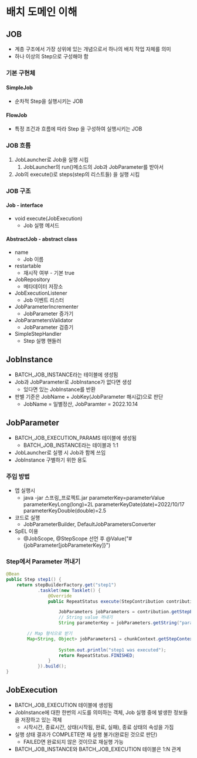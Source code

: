 # 배치 도메인 이해

## JOB
* 계층 구조에서 가장 상위에 있는 개념으로서 하나의 배치 작업 자체를 의미
* 하나 이상의 Step으로 구성해야 함

### 기본 구현체
#### SimpleJob
* 순차적 Step을 실행시키는 JOB
#### FlowJob
* 특정 조건과 흐름에 따라 Step 을 구성하여 실행시키는 JOB

### JOB 흐름
1. JobLauncher로 Job을 실행 시킴
   1. JobLauncher의 run()메소드의 Job과 JobParameter를 받아서 
2. Job의 execute()로 steps(step의 리스트들) 을 실행 시킴 

### JOB 구조
#### Job - interface
* void execute(JobExecution) 
  * Job 실행 메서드
#### AbstractJob - abstract class
* name
  * Job 이름
* restartable
  * 재시작 여부 - 기본 true
* JobRepository
  * 메타데이터 저장소
* JobExecutionListener
  * Job 이벤트 리스터
* JobParameterIncrementer
  * JobParameter 증가기
* JobParametersValidator
  * JobParameter 검증기
* SimpleStepHandler
  * Step 실행 핸들러

## JobInstance
* BATCH_JOB_INSTANCE라는 테이블에 생성됨
* Job과 JobParameter로 JobInstance가 없다면 생성
  * 있다면 있는 JobInstance를 반환
* 판별 기준은 JobName + JobKey(JobParameter 해시값)으로 판단
  * JobName = 일별정산, JobParamter = 2022.10.14
  

## JobParameter
* BATCH_JOB_EXECUTION_PARAMS 테이블에 생성됨
  * BATCH_JOB_INSTANCE라는 테이블과 1:1
* JobLauncher로 실행 시 Job과 함께 쓰임
* JobInstance 구별하기 위한 용도

### 주입 방법
* 앱 실행시
  * java -jar 스프링_프로젝트.jar parameterKey=parameterValue parameterKeyLong(long)=2L parameterKeyDate(date)=2022/10/17 parameterKeyDouble(double)=2.5 
* 코드로 실행
  * JobParameterBuilder, DefaultJobParametersConverter
* SpEL 이용
  * @JobScope, @StepScope 선언 후 @Value("#{jobParameter[jobParameterKey]}")

### Step에서 Parameter 꺼내기
```java
@Bean
public Step step1() {
    return stepBuilderFactory.get("step1")
            .tasklet(new Tasklet() {
                @Override
                public RepeatStatus execute(StepContribution contribution, ChunkContext chunkContext) throws Exception {

                    JobParameters jobParameters = contribution.getStepExecution().getJobExecution().getJobParameters();
                    // String value 꺼내기
                    String parameterKey = jobParameters.getString("parameterKey");

        // Map 형식으로 받기
        Map<String, Object> jobParameters1 = chunkContext.getStepContext().getJobParameters();
                    
                    System.out.println("step1 was executed");
                    return RepeatStatus.FINISHED;
                }
            }).build();
}
```

## JobExecution
* BATCH_JOB_EXECUTION 테이블에 생성됨
* JobInstance에 대한 한번의 시도를 의미하는 객체, Job 실행 중에 발생한 정보들을 저장하고 있는 객체
  * 시작시간, 종료시간, 상태(시작됨, 완료, 실패), 종료 상태의 속성을 가짐
* 실행 상태 결과가 COMPLETE면 재 실행 불가(완료된 것으로 판단)
  * FAILED면 완료되지 않은 것이므로 재실행 가능
* BATCH_JOB_INSTANCE와 BATCH_JOB_EXECUTION 테이블은 1:N 관계
